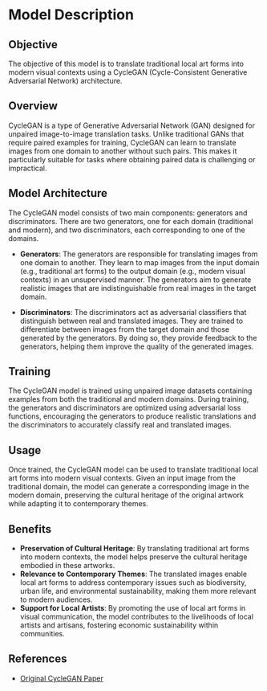 # Model Description

## Objective
The objective of this model is to translate traditional local art forms into modern visual contexts using a CycleGAN (Cycle-Consistent Generative Adversarial Network) architecture.

## Overview
CycleGAN is a type of Generative Adversarial Network (GAN) designed for unpaired image-to-image translation tasks. Unlike traditional GANs that require paired examples for training, CycleGAN can learn to translate images from one domain to another without such pairs. This makes it particularly suitable for tasks where obtaining paired data is challenging or impractical.

## Model Architecture
The CycleGAN model consists of two main components: generators and discriminators. There are two generators, one for each domain (traditional and modern), and two discriminators, each corresponding to one of the domains.

- **Generators**: The generators are responsible for translating images from one domain to another. They learn to map images from the input domain (e.g., traditional art forms) to the output domain (e.g., modern visual contexts) in an unsupervised manner. The generators aim to generate realistic images that are indistinguishable from real images in the target domain.

- **Discriminators**: The discriminators act as adversarial classifiers that distinguish between real and translated images. They are trained to differentiate between images from the target domain and those generated by the generators. By doing so, they provide feedback to the generators, helping them improve the quality of the generated images.

## Training
The CycleGAN model is trained using unpaired image datasets containing examples from both the traditional and modern domains. During training, the generators and discriminators are optimized using adversarial loss functions, encouraging the generators to produce realistic translations and the discriminators to accurately classify real and translated images.

## Usage
Once trained, the CycleGAN model can be used to translate traditional local art forms into modern visual contexts. Given an input image from the traditional domain, the model can generate a corresponding image in the modern domain, preserving the cultural heritage of the original artwork while adapting it to contemporary themes.

## Benefits
- **Preservation of Cultural Heritage**: By translating traditional art forms into modern contexts, the model helps preserve the cultural heritage embodied in these artworks.
- **Relevance to Contemporary Themes**: The translated images enable local art forms to address contemporary issues such as biodiversity, urban life, and environmental sustainability, making them more relevant to modern audiences.
- **Support for Local Artists**: By promoting the use of local art forms in visual communication, the model contributes to the livelihoods of local artists and artisans, fostering economic sustainability within communities.

## References
- [Original CycleGAN Paper](https://arxiv.org/)
